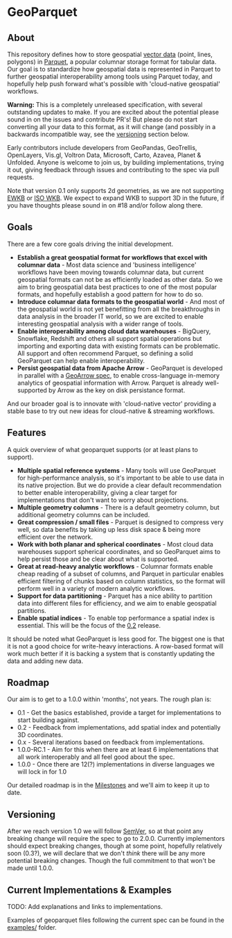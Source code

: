# GeoParquet

## About

This repository defines how to store geospatial [vector data](https://gisgeography.com/spatial-data-types-vector-raster/) (point, lines, polygons) in 
[Parquet](https://parquet.apache.org/), a popular columnar storage format for tabular data. Our goal is to standardize how geospatial data is represented
in Parquet to further geospatial interoperability among tools using Parquet today, and hopefully help push forward what's possible with 
'cloud-native geospatial' workflows. 

**Warning:** This is a completely unreleased specification, with several outstanding updates to make. If you are excited about the potential 
please sound in on the issues and contribute PR's! But please do not start converting all your data to this format, as it will change 
(and possibly in a backwards incompatible way, see the [versioning](#versioning) section below.

Early contributors include developers from GeoPandas, GeoTrellis, OpenLayers, Vis.gl, Voltron Data, Microsoft, Carto, Azavea, Planet & Unfolded. 
Anyone is welcome to join us, by building implementations, trying it out, giving feedback through issues and contributing to the spec via pull requests.

Note that version 0.1 only supports 2d geometries, as we are not supporting [EWKB](https://libgeos.org/specifications/wkb/#extended-wkb) or 
[ISO WKB](https://libgeos.org/specifications/wkb/#iso-wkb). We expect to expand WKB to support 3D in the future, if you have thoughts please 
sound in on #18 and/or follow along there.

## Goals

There are a few core goals driving the initial development.

* **Establish a great geospatial format for workflows that excel with columnar data** - Most data science and 'business intelligence' workflows have been moving
 towards columnar data, but current geospatial formats can not be as efficiently loaded as other data. So we aim to bring geospatial data best practices to one
 of the most popular formats, and hopefully establish a good pattern for how to do so.
* **Introduce columnar data formats to the geospatial world** - And most of the geospatial world is not yet benefitting from all the breakthroughs in data analysis
 in the broader IT world, so we are excited to enable interesting geospatial analysis with a wider range of tools.
* **Enable interoperability among cloud data warehouses** - BigQuery, Snowflake, Redshift and others all support spatial operations but importing and exporting data 
 with existing formats can be problematic. All support and often recommend Parquet, so defining a solid GeoParquet can help enable interoperability.
* **Persist geospatial data from Apache Arrow** - GeoParquet is developed in parallel with a [GeoArrow spec](https://github.com/geopandas/geo-arrow-spec), to 
 enable cross-language in-memory analytics of geospatial information with Arrow. Parquet is already well-supported by Arrow as the key on disk persistance format.

And our broader goal is to innovate with 'cloud-native vector' providing a stable base to try out new ideas for cloud-native & streaming workflows. 


## Features

A quick overview of what geoparquet supports (or at least plans to support).

* **Multiple spatial reference systems** - Many tools will use GeoParquet for high-performance analysis, so it's important to be able to use data in its
 native projection. But we do provide a clear default recommendation to better enable interoperability, giving a clear target for implementations that don't want to
 worry about projections.
* **Multiple geometry columns** - There is a default geometry column, but additional geometry columns can be included.
* **Great compression / small files** - Parquet is designed to compress very well, so data benefits by taking up less disk space & being more efficient over
 the network.
* **Work with both planar and spherical coordinates** - Most cloud data warehouses support spherical coordinates, and so GeoParquet aims to help persist those 
 and be clear about what is supported.
* **Great at read-heavy analytic workflows** - Columnar formats enable cheap reading of a subset of columns, and Parquet in particular enables efficient filtering 
 of chunks based on column statistics, so the format will perform well in a variety of modern analytic workflows.
* **Support for data partitioning** - Parquet has a nice ability to partition data into different files for efficiency, and we aim to enable geospatial partitions.
* **Enable spatial indices** - To enable top performance a spatial index is essential. This will be the focus of the 
 [0.2](https://github.com/opengeospatial/geoparquet/milestone/2) release.
 
It should be noted what GeoParquet is less good for. The biggest one is that it is not a good choice for write-heavy interactions. A row-based format
will work much better if it is backing a system that is constantly updating the data and adding new data. 

## Roadmap

Our aim is to get to a 1.0.0 within 'months', not years. The rough plan is:

* 0.1 - Get the basics established, provide a target for implementations to start building against.
* 0.2 - Feedback from implementations, add spatial index and potentially 3D coordinates.
* 0.x - Several iterations based on feedback from implementations.
* 1.0.0-RC.1 - Aim for this when there are at least 6 implementations that all work interoperably and all feel good about the spec.
* 1.0.0 - Once there are 12(?) implementations in diverse languages we will lock in for 1.0

Our detailed roadmap is in the [Milestones](https://github.com/opengeospatial/geoparquet/milestones) and we'll aim to keep it up to date.


## Versioning

After we reach version 1.0 we will follow [SemVer](https://semver.org/), so at that point any breaking change will require the spec to go to 2.0.0.
Currently implementors should expect breaking changes, though at some point, hopefully relatively soon (0.3?), we will declare that we don't *think* there
will be any more potential breaking changes. Though the full commitment to that won't be made until 1.0.0. 

## Current Implementations & Examples

TODO: Add explanations and links to implementations.

Examples of geoparquet files following the current spec can be found in the [examples/](examples/) folder.



